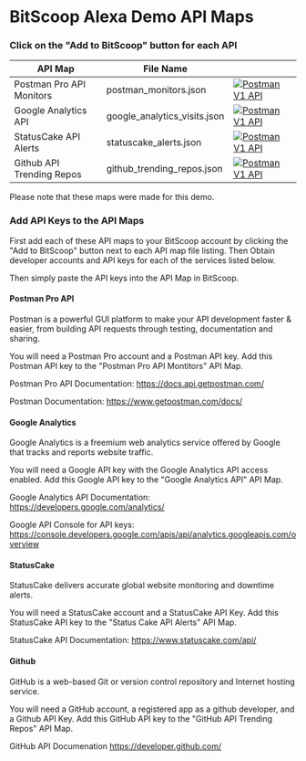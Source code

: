# BitScoop Alexa Demo API Maps

### Click on the "Add to BitScoop" button for each API

| API Map   | File Name       |                                                                                                                                                                                                                                    |
|----------------|-----------------|------------------------------------------------------------------------------------------------------------------------------------------------------------------------------------------------------------------------------------|
| Postman Pro API Monitors | postman_monitors.json | [![Postman V1 API](https://d233zlhvpze22y.cloudfront.net/github/AddBitScoopXSmall.png)](https://bitscoop.com/maps/create?source=https://raw.githubusercontent.com/mrhegemon/bitscoop-demos/master/maps/postman_monitors.json) |
| Google Analytics API | google_analytics_visits.json | [![Postman V1 API](https://d233zlhvpze22y.cloudfront.net/github/AddBitScoopXSmall.png)](https://bitscoop.com/maps/create?source=https://raw.githubusercontent.com/mrhegemon/bitscoop-demos/master/maps/google_analytics_visits.json) |
| StatusCake API Alerts | statuscake_alerts.json | [![Postman V1 API](https://d233zlhvpze22y.cloudfront.net/github/AddBitScoopXSmall.png)](https://bitscoop.com/maps/create?source=https://raw.githubusercontent.com/mrhegemon/bitscoop-demos/master/maps/statuscake_alerts.json) |
| Github API Trending Repos | github_trending_repos.json | [![Postman V1 API](https://d233zlhvpze22y.cloudfront.net/github/AddBitScoopXSmall.png)](https://bitscoop.com/maps/create?source=https://raw.githubusercontent.com/mrhegemon/bitscoop-demos/master/maps/github_trending_repos.json) |


Please note that these maps were made for this demo.

### Add API Keys to the API Maps

First add each of these API maps to your BitScoop account by clicking the "Add to BitScoop" button next to each API map file listing. Then Obtain developer accounts and API keys for each of the services listed below.

Then simply paste the API keys into the API Map in BitScoop.

#### Postman Pro API
Postman is a powerful GUI platform to make your API development faster & easier, from building API requests through testing, documentation and sharing.

You will need a Postman Pro account and a Postman API key. Add this Postman API key to the "Postman Pro API Montitors" API Map.

Postman Pro API Documentation:
https://docs.api.getpostman.com/

Postman Documentation:
https://www.getpostman.com/docs/

#### Google Analytics
Google Analytics is a freemium web analytics service offered by Google that tracks and reports website traffic.

You will need a Google API key with the Google Analytics API access enabled. Add this Google API key to the "Google Analytics API" API Map.

Google Analytics API Documentation:
https://developers.google.com/analytics/

Google API Console for API keys:
https://console.developers.google.com/apis/api/analytics.googleapis.com/overview

#### StatusCake
StatusCake delivers accurate global website monitoring and downtime alerts.

You will need a StatusCake account and a StatusCake API Key.  Add this StatusCake API key to the "Status Cake API Alerts" API Map.

StatusCake API Documentation:
https://www.statuscake.com/api/

#### Github
GitHub is a web-based Git or version control repository and Internet hosting service.

You will need a GitHub account, a registered app as a github developer, and a Github API Key. Add this GitHub API key to the "GitHub API Trending Repos" API Map.

GitHub API Documenation
https://developer.github.com/